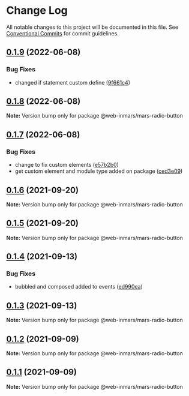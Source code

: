 # Change Log

All notable changes to this project will be documented in this file.
See [Conventional Commits](https://conventionalcommits.org) for commit guidelines.

## [0.1.9](https://github.com/MarsGotta/web-inmars/compare/@web-inmars/mars-radio-button@0.1.8...@web-inmars/mars-radio-button@0.1.9) (2022-06-08)


### Bug Fixes

* changed if statement custom define ([9f661c4](https://github.com/MarsGotta/web-inmars/commit/9f661c4fca934e04140207f2335664a530cd5d43))





## [0.1.8](https://github.com/MarsGotta/web-inmars/compare/@web-inmars/mars-radio-button@0.1.7...@web-inmars/mars-radio-button@0.1.8) (2022-06-08)

**Note:** Version bump only for package @web-inmars/mars-radio-button





## [0.1.7](https://github.com/MarsGotta/web-inmars/compare/@web-inmars/mars-radio-button@0.1.6...@web-inmars/mars-radio-button@0.1.7) (2022-06-08)


### Bug Fixes

* change to fix custom elements ([e57b2b0](https://github.com/MarsGotta/web-inmars/commit/e57b2b07b16b130e198123a318289491646c397c))
* get custom element and module type added on package ([ced3e09](https://github.com/MarsGotta/web-inmars/commit/ced3e095f33185232fcf7b02415cb1479316cd2a))





## [0.1.6](https://github.com/MarsGotta/web-inmars/compare/@web-inmars/mars-radio-button@0.1.5...@web-inmars/mars-radio-button@0.1.6) (2021-09-20)

**Note:** Version bump only for package @web-inmars/mars-radio-button





## [0.1.5](https://github.com/MarsGotta/web-inmars/compare/@web-inmars/mars-radio-button@0.1.4...@web-inmars/mars-radio-button@0.1.5) (2021-09-20)

**Note:** Version bump only for package @web-inmars/mars-radio-button





## [0.1.4](https://github.com/MarsGotta/web-inmars/compare/@web-inmars/mars-radio-button@0.1.3...@web-inmars/mars-radio-button@0.1.4) (2021-09-13)


### Bug Fixes

* bubbled and composed added to events ([ed990ea](https://github.com/MarsGotta/web-inmars/commit/ed990ea4aa78b258e33d9ac6b1044a418d856cdb))





## [0.1.3](https://github.com/MarsGotta/web-inmars/compare/@web-inmars/mars-radio-button@0.1.2...@web-inmars/mars-radio-button@0.1.3) (2021-09-13)

**Note:** Version bump only for package @web-inmars/mars-radio-button





## [0.1.2](https://github.com/MarsGotta/web-inmars/compare/@web-inmars/mars-radio-button@0.1.1...@web-inmars/mars-radio-button@0.1.2) (2021-09-09)

**Note:** Version bump only for package @web-inmars/mars-radio-button





## [0.1.1](https://github.com/MarsGotta/web-inmars/compare/@web-inmars/mars-radio-button@0.1.0...@web-inmars/mars-radio-button@0.1.1) (2021-09-09)

**Note:** Version bump only for package @web-inmars/mars-radio-button
